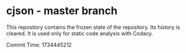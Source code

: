 # cjson - master branch

This repository contains the frozen state of the repository.
Its history is cleared. It is used only for static code
analysis with Codacy.

Commit Time: 1734445212